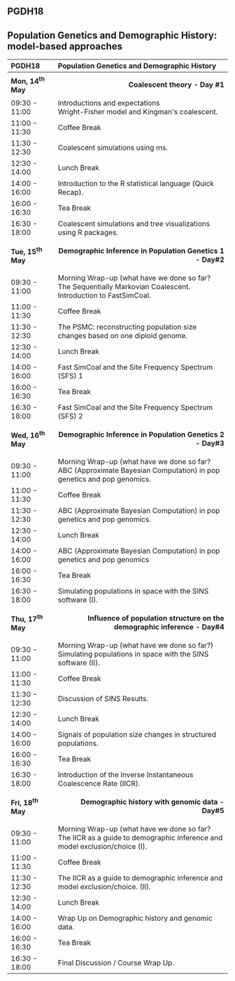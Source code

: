 ## PGDH18
## Population Genetics and Demographic History: model-based approaches

|PGDH18 | Population Genetics and Demographic History |
|:-------|:---------------------------------------------|
| **Mon, <b>14<sup>th</sup> </b>May** | <p style="text-align:right">**Coalescent theory - Day #1**</p> |
| 09:30 - 11:00 | Introductions and expectations <br /> Wright-Fisher model and Kingman's coalescent. |
| 11:00 - 11:30	| Coffee Break |
|11:30 - 12:30 | Coalescent simulations using ms.|
|12:30 - 14:00 |	Lunch Break |
|14:00 - 16:00 |Introduction to the R statistical language (Quick Recap).|
|16:00 - 16:30 | Tea Break |
|16:30 - 18:00 |Coalescent simulations and tree visualizations using R packages. |
| **Tue, <b>15<sup>th</sup> </b>May** | <p style="text-align:right">**Demographic Inference in Population Genetics 1 - Day#2**</p> |
|09:30 - 11:00 |	Morning Wrap-up (what have we done so far? <br /> The Sequentially Markovian Coalescent. Introduction to FastSimCoal.|
|11:00 - 11:30 | Coffee Break |
|11:30 - 12:30 | The PSMC: reconstructing population size changes based on one diploid genome.|
|12:30 - 14:00 | Lunch Break |
|14:00 - 16:00 | Fast SimCoal and the Site Frequency Spectrum (SFS) 1 |
|16:00 - 16:30 |	Tea Break |
|16:30 - 18:00 | Fast SimCoal and the Site Frequency Spectrum (SFS) 2 |
| **Wed, <b>16<sup>th</sup> </b>May** | <p style="text-align:right">**Demographic Inference in Population Genetics 2 - Day#3** </p>|
|09:30 - 11:00 | Morning Wrap-up (what have we done so far? <br /> ABC (Approximate Bayesian Computation) in pop genetics and pop genomics.|
|11:00 - 11:30 | Coffee Break |
|11:30 - 12:30 | ABC (Approximate Bayesian Computation) in pop genetics and pop genomics.|
|12:30 - 14:00 | Lunch Break |
|14:00 - 16:00 | ABC (Approximate Bayesian Computation) in pop genetics and pop genomics |
|16:00 - 16:30 | Tea Break |
|16:30 - 18:00 | Simulating populations in space with the SINS software (I). |
| **Thu, <b>17<sup>th</sup> </b>May** | <p style="text-align:right">**Influence of population structure on the demographic inference - Day#4** </p>|
|09:30 - 11:00 | Morning Wrap-up (what have we done so far?) <br /> Simulating populations in space with the SINS software (II).|
|11:00 - 11:30 | Coffee Break |
|11:30 - 12:30 | Discussion of SINS Results. |
|12:30 - 14:00 | Lunch Break |
|14:00 - 16:00 | Signals of population size changes in structured populations.|
|16:00 - 16:30 | Tea Break |
|16:30 - 18:00 | Introduction of the Inverse Instantaneous Coalescence Rate (IICR).|
| **Fri, <b>18<sup>th</sup> </b>May** | <p style="text-align:right">**Demographic history with genomic data - Day#5** </p>|
|09:30 - 11:00 | Morning Wrap-up (what have we done so far? <br /> The IICR as a guide to demographic inference and model exclusion/choice (I).|
|11:00 - 11:30 | Coffee Break |
|11:30 - 12:30 | The IICR as a guide to demographic inference and model exclusion/choice. (II).|
|12:30 - 14:00 | Lunch Break|
|14:00 - 16:00 | Wrap Up on Demographic history and genomic data.|
|16:00 - 16:30 | Tea Break |
|16:30 - 18:00 | Final Discussion / Course Wrap Up.|
